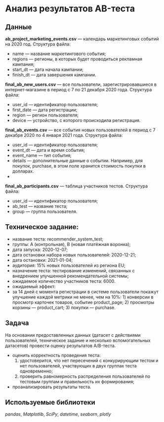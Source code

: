 # Анализ результатов AB-теста

## Данные

**ab_project_marketing_events.csv** — календарь маркетинговых событий на 2020 год. Структура файла: 
- name — название маркетингового события;
- regions — регионы, в которых будет проводиться рекламная кампания;
- start_dt — дата начала кампании;
- finish_dt — дата завершения кампании.

**final_ab_new_users.csv** — все пользователи, зарегистрировавшиеся в интернет-магазине в период с 7 по 21 декабря 2020 года. Структура файла: 
- user_id — идентификатор пользователя;
- first_date — дата регистрации;
- region — регион пользователя;
- device — устройство, с которого происходила регистрация.

**final_ab_events.csv** — все события новых пользователей в период с 7 декабря 2020 по 4 января 2021 года. Структура файла: 
- user_id — идентификатор пользователя;
- event_dt — дата и время события;
- event_name — тип события;
- details — дополнительные данные о событии. Например, для покупок, purchase, в этом поле хранится стоимость покупки в долларах.
- 
**final_ab_participants.csv** — таблица участников тестов. Структура файла: 
- user_id — идентификатор пользователя;
- ab_test — название теста;
- group — группа пользователя.

## Техническое задание:

- название теста: recommender_system_test;
- группы: А (контрольная), B (новая платёжная воронка);
- дата запуска: 2020-12-07;
- дата остановки набора новых пользователей: 2020-12-21;
- дата остановки: 2021-01-04;
- аудитория: 15% новых пользователей из региона EU;
- назначение теста: тестирование изменений, связанных с внедрением улучшенной рекомендательной системы;
- ожидаемое количество участников теста: 6000.
- ожидаемый эффект:
- за 14 дней с момента регистрации в системе пользователи покажут улучшение каждой метрики не менее, чем на 10%: 1) конверсии в просмотр карточек товаров, событие product_page; 2) просмотры корзины — product_cart; 3) покупки — purchase.

## Задача
На основании предоставленных данных (датасет с действиями пользователей, техническое задание и несколько вспомогательных датасетов) провести оценку результатов A/B-теста.

 - оценить корректность проведения теста: 
     1) удостоверится, что нет пересечений с конкурирующим тестом и нет пользователей, участвующих в двух группах теста одновременно; 
     2) проверить равномерность распределения пользователей по тестовым группам и правильность их формирования;
 - проанализировать результаты теста. 

## Используемые библиотеки
*pandas*,
*Matplotlib*,
*SciPy*,
*datetime*,
*seaborn*,
*plotly*
